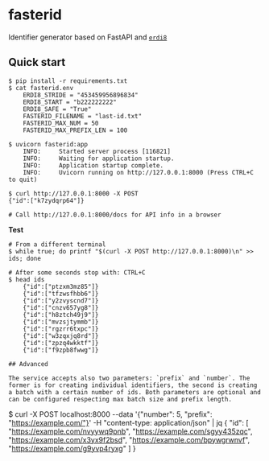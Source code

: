 # fasterid
Identifier generator based on FastAPI and [`erdi8`](https://github.com/athalhammer/erdi8-py)


## Quick start
```
$ pip install -r requirements.txt
$ cat fasterid.env
    ERDI8_STRIDE = "453459956896834"
    ERDI8_START = "b222222222"
    ERDI8_SAFE = "True"
    FASTERID_FILENAME = "last-id.txt"
    FASTERID_MAX_NUM = 50
    FASTERID_MAX_PREFIX_LEN = 100

$ uvicorn fasterid:app
	INFO:     Started server process [116821]
	INFO:     Waiting for application startup.
	INFO:     Application startup complete.
	INFO:     Uvicorn running on http://127.0.0.1:8000 (Press CTRL+C to quit)

$ curl http://127.0.0.1:8000 -X POST
{"id":["k7zydqrp64"]}

# Call http://127.0.0.1:8000/docs for API info in a browser
```

**Test**
```
# From a different terminal
$ while true; do printf "$(curl -X POST http://127.0.0.1:8000)\n" >> ids; done

# After some seconds stop with: CTRL+C
$ head ids
    {"id":["ptzxm3mz85"]}
    {"id":["tfzwsfhbb6"]}
    {"id":["y2zvyscnd7"]}
    {"id":["cnzv657yg8"]}
    {"id":["h8ztch49j9"]}
    {"id":["mvzsjtymmb"]}
    {"id":["rgzrr6txpc"]}
    {"id":["w3zqxjq8rd"]}
    {"id":["zpzq4wkktf"]}
    {"id":["f9zpb8fwwg"]}

## Advanced

The service accepts also two parameters: `prefix` and `number`. The former is for creating individual identifiers, the second is creating a batch with a certain number of ids. Both parameters are optional and can be configured respecting max batch size and prefix length.

```
$ curl -X POST localhost:8000 --data '{"number": 5, "prefix": "https://example.com/"}' -H "content-type: application/json" | jq
    {
     "id": [
        "https://example.com/nvyywq9pnb",
        "https://example.com/sgyy435zqc",
        "https://example.com/x3yx9f2bsd",
        "https://example.com/bpywgrwnvf",
        "https://example.com/g9yvp4ryxg"
     ]
    }
```
